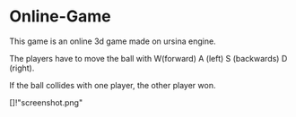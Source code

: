 # Online-Game
This game is an online 3d game made on ursina engine.

The players have to move the ball with W(forward) A (left) S (backwards) D (right).

If the ball collides with one player, the other player won.

[]!"screenshot.png"
